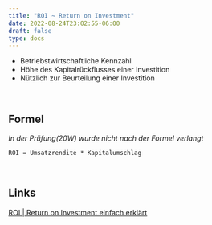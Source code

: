 ```yaml
---
title: "ROI ~ Return on Investment"
date: 2022-08-24T23:02:55-06:00
draft: false
type: docs
---
```


- Betriebstwirtschaftliche Kennzahl
- Höhe des Kapitalrückflusses einer Investition
- Nützlich zur Beurteilung einer Investition

<br>

## Formel

*In der Prüfung(20W) wurde nicht nach der Formel verlangt*  

    ROI = Umsatzrendite * Kapitalumschlag

<br>

## Links

[ROI | Return on Investment einfach erklärt](https://www.youtube.com/watch?v=HJ8E8wKm5RY)
